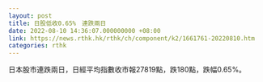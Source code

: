 ```yaml
---
layout: post
title: 日股低收0.65%　連跌兩日
date: 2022-08-10 14:36:07.000000000 +08:00
link: https://news.rthk.hk/rthk/ch/component/k2/1661761-20220810.htm
categories: rthk
---
```


日本股市連跌兩日，日經平均指數收市報27819點，跌180點，跌幅0.65%。
